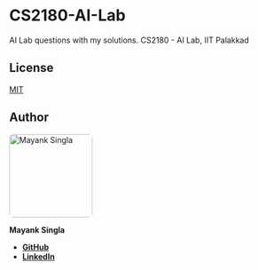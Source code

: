 # CS2180-AI-Lab

AI Lab questions with my solutions.
CS2180 - AI Lab, IIT Palakkad

## License

[MIT](LICENSE)

## Author

<a href="https://github.com/Smile040501">
    <img src="https://avatars.githubusercontent.com/u/62458127?v=4?s=150" width="150px" alt="Mayank Singla" style="border-radius:7px"/>
</a>

**Mayank Singla**

-   [**GitHub**](https://github.com/Smile040501)
-   [**LinkedIn**](https://www.linkedin.com/in/mayank-singla-001pt)
